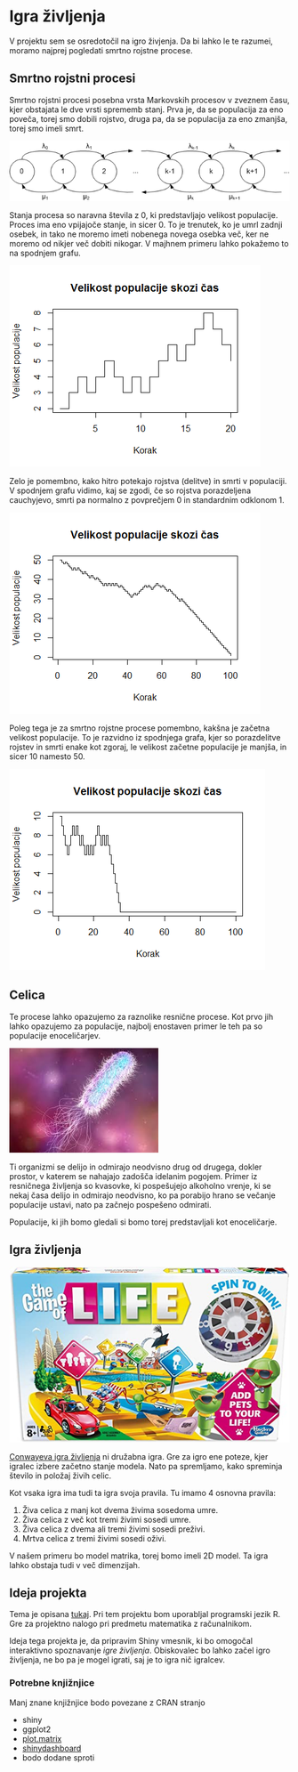 # Igra življenja
V projektu sem se osredotočil na igro živjenja. Da bi lahko le te razumei, moramo najprej pogledati smrtno rojstne procese.

## Smrtno rojstni procesi
Smrtno rojstni procesi posebna vrsta Markovskih procesov v zveznem času, kjer obstajata le dve vrsti sprememb stanj. Prva je, da se populacija za eno poveča, torej smo dobili rojstvo, druga pa, da se populacija za eno zmanjša, torej smo imeli smrt.

![Prikaz procesa](https://raw.githubusercontent.com/mpracek/matematika-z-racunalnikom/master/slike/BD-proces.png)

Stanja procesa so naravna števila z 0, ki predstavljajo velikost populacije. Proces ima eno vpijajoče stanje, in sicer 0. To je trenutek, ko je umrl zadnji osebek, in tako ne moremo imeti nobenega novega osebka več, ker ne moremo od nikjer več dobiti nikogar.
V majhnem primeru lahko pokažemo to na spodnjem grafu. 

![Potek procesa](https://raw.githubusercontent.com/mpracek/matematika-z-racunalnikom/master/slike/potek.png)

Zelo je pomembno, kako hitro potekajo rojstva (delitve) in smrti v populaciji. V spodnjem grafu vidimo, kaj se zgodi, če so rojstva porazdeljena cauchyjevo, smrti pa normalno z povprečjem 0 in standardnim odklonom 1. 

![Potek procesa](https://raw.githubusercontent.com/mpracek/matematika-z-racunalnikom/master/slike/velikost.png)

Poleg tega je za smrtno rojstne procese pomembno, kakšna je začetna velikost populacije. To je razvidno iz spodnjega grafa, kjer so porazdelitve rojstev in smrti enake kot zgoraj, le velikost začetne populacije je manjša, in sicer 10 namesto 50. 

![Potek procesa](https://raw.githubusercontent.com/mpracek/matematika-z-racunalnikom/master/slike/velikost2.png)

## Celica

Te procese lahko opazujemo za raznolike resnične procese. Kot prvo jih lahko opazujemo za populacije, najbolj enostaven primer le teh pa so populacije enoceličarjev.

![Celica](https://raw.githubusercontent.com/mpracek/matematika-z-racunalnikom/master/slike/celica.jpg)

Ti organizmi se delijo in odmirajo neodvisno drug od drugega, dokler prostor, v katerem se nahajajo zadošča idelanim pogojem. Primer iz resničnega življenja so kvasovke, ki pospešujejo alkoholno vrenje, ki se nekaj časa delijo in odmirajo neodvisno, ko pa porabijo hrano se večanje populacije ustavi, nato pa začnejo pospešeno odmirati.

Populacije, ki jih bomo gledali si bomo torej predstavljali kot enoceličarje.

## Igra življenja

![Igra življenja](https://raw.githubusercontent.com/mpracek/matematika-z-racunalnikom/master/slike/game_of_life.jpg)

[Conwayeva igra življenja](https://en.wikipedia.org/wiki/Conway%27s_Game_of_Life) ni družabna igra. Gre za igro ene poteze, kjer igralec izbere začetno stanje modela. Nato pa spremljamo, kako spreminja število in položaj živih celic.

Kot vsaka igra ima tudi ta igra svoja pravila. Tu imamo 4 osnovna pravila:
1. Živa celica z manj kot dvema živima sosedoma umre.
2. Živa celica z več kot tremi živimi sosedi umre.
3. Živa celica z dvema ali tremi živimi sosedi preživi.
4. Mrtva celica z tremi živimi sosedi oživi.

V našem primeru bo model matrika, torej bomo imeli 2D model. Ta igra lahko obstaja tudi v več dimenzijah.


## Ideja projekta
Tema je opisana [tukaj](https://en.wikipedia.org/wiki/Birth%E2%80%93death_process). Pri tem projektu bom uporabljal programski jezik R. Gre za projektno nalogo pri predmetu matematika z računalnikom.

Ideja tega projekta je, da pripravim Shiny vmesnik, ki bo omogočal interaktivno spoznavanje *igre življenja*.
Obiskovalec bo lahko začel igro življenja, ne bo pa je mogel igrati, saj je to igra nič igralcev. 


### Potrebne knjižnjice
Manj znane knjižnjice bodo povezane z CRAN stranjo
* shiny
* ggplot2
* [plot.matrix](https://cran.r-project.org/web/packages/plot.matrix/vignettes/plot.matrix.html)
* [shinydashboard](https://cran.r-project.org/web/packages/shinydashboard/shinydashboard.pdf)
* bodo dodane sproti

